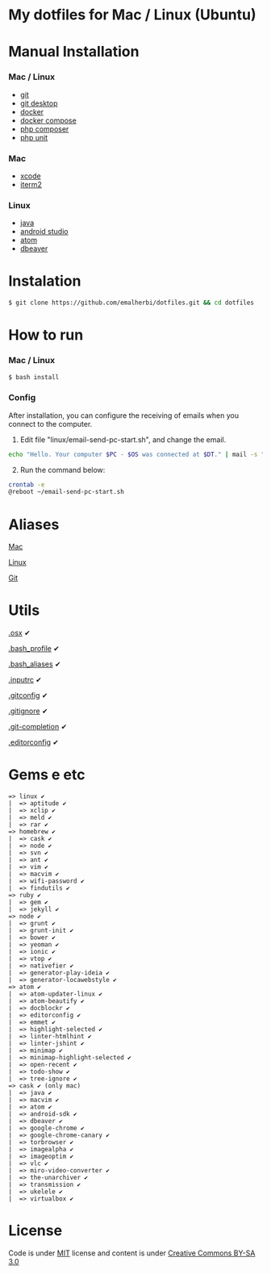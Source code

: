 # My dotfiles for Mac / Linux (Ubuntu)

# Manual Installation

### Mac / Linux

- [git](https://git-scm.com/book/en/v2/Getting-Started-Installing-Git)
- [git desktop](https://desktop.github.com/)
- [docker](https://docs.docker.com/engine/installation/#desktop)
- [docker compose](https://docs.docker.com/compose/install/)
- [php composer](https://getcomposer.org/download/)
- [php unit](https://phpunit.de/getting-started.html)

### Mac

- [xcode](https://developer.apple.com/xcode/)
- [iterm2](https://www.iterm2.com/)

### Linux

- [java](https://www.java.com/pt_BR/download/help/linux_x64_install.xml)
- [android studio](https://developer.android.com/studio/install.html?hl=pt-br)
- [atom](https://atom.io/)
- [dbeaver](https://dbeaver.jkiss.org/)

# Instalation

```bash
$ git clone https://github.com/emalherbi/dotfiles.git && cd dotfiles
```

# How to run

### Mac / Linux

```bash
$ bash install
```

### Config

After installation, you can configure the receiving of emails when you connect to the computer.

1. Edit file "linux/email-send-pc-start.sh", and change the email.

```bash
echo "Hello. Your computer $PC - $OS was connected at $DT." | mail -s "[$PC - $OS] Access $DT" email@email.com
```

2. Run the command below:

```bash
crontab -e
@reboot ~/email-send-pc-start.sh
```

# Aliases

[Mac](https://github.com/emalherbi/dotfiles/blob/master/system/.bash_profile)

[Linux](https://github.com/emalherbi/dotfiles/blob/master/system/.bash_aliases)

[Git](https://github.com/emalherbi/dotfiles/blob/master/git/.gitconfig)

# Utils

[.osx](https://github.com/emalherbi/dotfiles/blob/master/osx/.osx) ✔

[.bash_profile](https://github.com/emalherbi/dotfiles/blob/master/system/.bash_profile) ✔

[.bash_aliases](https://github.com/emalherbi/dotfiles/blob/master/system/.bash_aliases) ✔

[.inputrc](https://github.com/emalherbi/dotfiles/blob/master/system/.inputrc) ✔

[.gitconfig](https://github.com/emalherbi/dotfiles/blob/master/git/.gitconfig) ✔

[.gitignore](https://github.com/emalherbi/dotfiles/blob/master/git/.gitignore) ✔

[.git-completion](https://raw.githubusercontent.com/git/git/master/contrib/completion/git-completion.bash) ✔

[.editorconfig](https://github.com/emalherbi/dotfiles/blob/master/atom/.editorconfig) ✔

# Gems e etc

```
=> linux ✔
|  => aptitude ✔
|  => xclip ✔
|  => meld ✔
|  => rar ✔
=> homebrew ✔
|  => cask ✔
|  => node ✔
|  => svn ✔
|  => ant ✔
|  => vim ✔
|  => macvim ✔
|  => wifi-password ✔
|  => findutils ✔
=> ruby ✔
|  => gem ✔
|  => jekyll ✔
=> node ✔
|  => grunt ✔
|  => grunt-init ✔
|  => bower ✔
|  => yeoman ✔
|  => ionic ✔
|  => vtop ✔
|  => nativefier ✔
|  => generator-play-ideia ✔
|  => generator-locawebstyle ✔
=> atom ✔
|  => atom-updater-linux ✔
|  => atom-beautify ✔
|  => docblockr ✔
|  => editorconfig ✔
|  => emmet ✔
|  => highlight-selected ✔
|  => linter-htmlhint ✔
|  => linter-jshint ✔
|  => minimap ✔
|  => minimap-highlight-selected ✔
|  => open-recent ✔
|  => todo-show ✔
|  => tree-ignore ✔
=> cask ✔ (only mac)
|  => java ✔
|  => macvim ✔
|  => atom ✔
|  => android-sdk ✔
|  => dbeaver ✔
|  => google-chrome ✔
|  => google-chrome-canary ✔
|  => torbrowser ✔
|  => imagealpha ✔
|  => imageoptim ✔
|  => vlc ✔
|  => miro-video-converter ✔
|  => the-unarchiver ✔
|  => transmission ✔
|  => ukelele ✔
|  => virtualbox ✔
```

# License

Code is under [MIT](http://davidsonfellipe.mit-license.org) license and content is under [Creative Commons BY-SA 3.0](http://creativecommons.org/licenses/by-sa/3.0/deed.en_US)
